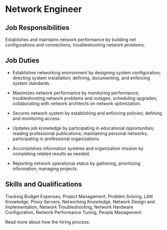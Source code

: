# Network Engineer

## Job Responsibilities

Establishes and maintains network performance by building net configurations and connections; troubleshooting network problems.

## Job Duties

* Establishes networking environment by designing system configuration; directing system installation; defining, documenting, and enforcing system standards.

* Maximizes network performance by monitoring performance; troubleshooting network problems and outages; scheduling upgrades; collaborating with network architects on network optimization.

* Secures network system by establishing and enforcing policies; defining and monitoring access.

* Updates job knowledge by participating in educational opportunities; reading professional publications; maintaining personal networks; participating in professional organizations.

* Accomplishes information systems and organization mission by completing related results as needed.

* Reporting network operational status by gathering, prioritizing information; managing projects.

## Skills and Qualifications

Tracking Budget Expenses, Project Management, Problem Solving, LAN Knowledge, Proxy Servers, Networking Knowledge, Network Design and Implementation, Network Troubleshooting, Network Hardware Configuration, Network Performance Tuning, People Management

Read more about how the hiring process:

